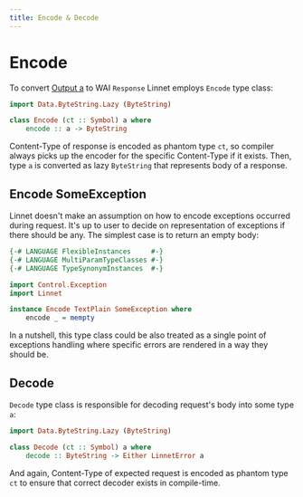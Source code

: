```yaml
---
title: Encode & Decode
---
```


# Encode

To convert [Output a](02-output.html) to WAI `Response` Linnet employs `Encode` type class:

```haskell
import Data.ByteString.Lazy (ByteString)

class Encode (ct :: Symbol) a where
    encode :: a -> ByteString
```

Content-Type of response is encoded as phantom type `ct`, so compiler always picks up the encoder
for the specific Content-Type if it exists. Then, type `a` is converted as lazy `ByteString` that represents
body of a response.

## Encode SomeException

Linnet doesn't make an assumption on how to encode exceptions occurred during request. It's up to user to decide
on representation of exceptions if there should be any. The simplest case is to return an empty body:

```haskell top
{-# LANGUAGE FlexibleInstances     #-}
{-# LANGUAGE MultiParamTypeClasses #-}
{-# LANGUAGE TypeSynonymInstances  #-}

import Control.Exception
import Linnet

instance Encode TextPlain SomeException where
    encode _ = mempty
``` 

In a nutshell, this type class could be also treated as a single point of exceptions handling where specific errors
are rendered in a way they should be.

## Decode

`Decode` type class is responsible for decoding request's body into some type `a`:

```haskell
import Data.ByteString.Lazy (ByteString)

class Decode (ct :: Symbol) a where
    decode :: ByteString -> Either LinnetError a
```

And again, Content-Type of expected request is encoded as phantom type `ct` to ensure that correct decoder exists in
compile-time.